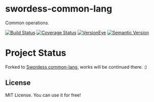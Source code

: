 # swordess-common-lang
Common operations.

[![Build Status](https://travis-ci.org/xingyuli/swordess-common-lang.svg?branch=master)](https://travis-ci.org/xingyuli/swordess-common-lang)
[![Coverage Status](https://coveralls.io/repos/github/xingyuli/swordess-common-lang/badge.svg?branch=master)](https://coveralls.io/github/xingyuli/swordess-common-lang?branch=master)
[![VersionEye](https://www.versioneye.com/user/projects/575741ad7757a0004a1de157/badge.svg)](https://www.versioneye.com/user/projects/575741ad7757a0004a1de157?child=summary)
[![Semantic Version](https://img.shields.io/sem%20ver/v2.0.0.png)](http://semver.org/spec/v2.0.0.html)

# Project Status

Forked to [Swordess common-lang](https://github.com/swordess/swordess-common-lang), works will be continued there. :)

## License

MIT License. You can use it for free!
